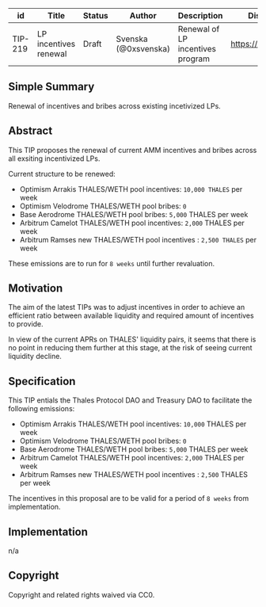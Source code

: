 | id | Title | Status | Author | Description | Discussions to | Created |
| ----------- | ----------- | ----------- | ----------- | ----------- | ----------- | ----------- |
| TIP-219 | LP incentives renewal | Draft | Svenska (@0xsvenska) | Renewal of LP incentives program  | https://discord.gg/thales | 2024-07-07


## Simple Summary

Renewal of incentives and bribes across existing incetivized LPs.

## Abstract

This TIP proposes the renewal of current AMM incentives and bribes across all exsiting incentivized LPs.

Current structure to be renewed:  
- Optimism Arrakis THALES/WETH pool incentives: `10,000 THALES` per week
- Optimism Velodrome THALES/WETH pool bribes: `0`
- Base Aerodrome THALES/WETH pool bribes: `5,000` THALES per week
- Arbitrum Camelot THALES/WETH pool incentives: `2,000` THALES per week
- Arbitrum Ramses new THALES/WETH pool incentives : `2,500 THALES` per week

These emissions are to run for `8 weeks` until further revaluation.
  
## Motivation
 
The aim of the latest TIPs was to adjust incentives in order to achieve an efficient ratio between available liquidity and required amount of incentives to provide.

In view of the current APRs on THALES' liquidity pairs, it seems that there is no point in reducing them further at this stage, at the risk of seeing current liquidity decline.

## Specification 

This TIP entials the Thales Protocol DAO and Treasury DAO to facilitate the following emissions:  
- Optimism Arrakis THALES/WETH pool incentives: `10,000` THALES per week
- Optimism Velodrome THALES/WETH pool bribes: `0`
- Base Aerodrome THALES/WETH pool bribes: `5,000` THALES per week
- Arbitrum Camelot THALES/WETH pool incentives: `2,000` THALES per week
- Arbitrum Ramses new THALES/WETH pool incentives : `2,500` THALES per week

The incentives in this proposal are to be valid for a period of `8 weeks` from implementation. 

## Implementation

n/a

## Copyright
 
Copyright and related rights waived via CC0.
